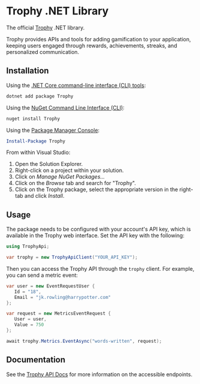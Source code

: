 # Trophy .NET Library

The official [Trophy](https://trophy.so) .NET library.

Trophy provides APIs and tools for adding gamification to your application, keeping users engaged
through rewards, achievements, streaks, and personalized communication.

## Installation

Using the [.NET Core command-line interface (CLI) tools](https://docs.microsoft.com/en-us/dotnet/core/tools/):

```sh
dotnet add package Trophy
```

Using the [NuGet Command Line Interface (CLI)](https://docs.microsoft.com/en-us/nuget/tools/nuget-exe-cli-reference):

```sh
nuget install Trophy
```

Using the [Package Manager Console](https://docs.microsoft.com/en-us/nuget/tools/package-manager-console):

```powershell
Install-Package Trophy
```

From within Visual Studio:

1. Open the Solution Explorer.
2. Right-click on a project within your solution.
3. Click on _Manage NuGet Packages..._
4. Click on the _Browse_ tab and search for "Trophy".
5. Click on the Trophy package, select the appropriate version in the
   right-tab and click _Install_.

## Usage

The package needs to be configured with your account's API key, which is available in the Trophy
web interface. Set the API key with the following:

```csharp
using TrophyApi;

var trophy = new TrophyApiClient("YOUR_API_KEY");
```

Then you can access the Trophy API through the `trophy` client. For example, you can send a metric
event:

```csharp
var user = new EventRequestUser {
   Id = "18",
   Email = "jk.rowling@harrypotter.com"
};

var request = new MetricsEventRequest {
   User = user,
   Value = 750
};

await trophy.Metrics.EventAsync("words-written", request);
```

## Documentation

See the [Trophy API Docs](https://docs.trophy.so) for more
information on the accessible endpoints.
